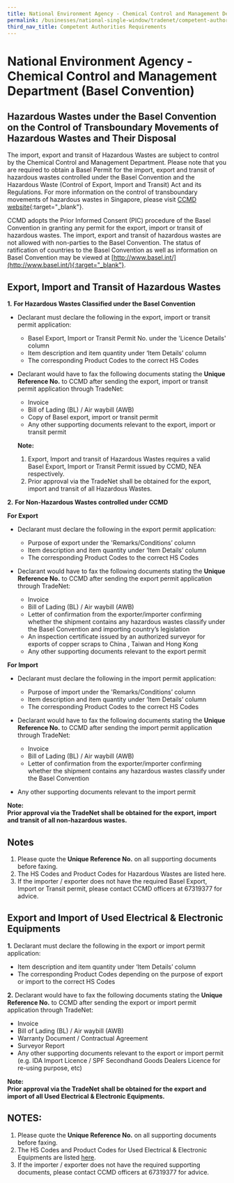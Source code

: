 ```yaml
---
title: National Environment Agency - Chemical Control and Management Department (Basel Convention)
permalink: /businesses/national-single-window/tradenet/competent-authorities-requirements/Basel-convention
third_nav_title: Competent Authorities Requirements
---
```



# National Environment Agency - Chemical Control and Management Department (Basel Convention)

## Hazardous Wastes under the Basel Convention on the Control of Transboundary Movements of Hazardous Wastes and Their Disposal

The import, export and transit of Hazardous Wastes are subject to control by the Chemical Control and Management Department. Please note that you are required to obtain a Basel Permit for the import, export and transit of hazardous wastes controlled under the Basel Convention and the Hazardous Waste (Control of Export, Import and Transit) Act and its Regulations. For more information on the control of transboundary movements of hazardous wastes in Singapore, please visit  [CCMD website](http://www.nea.gov.sg/anti-pollution-radiation-protection/chemical-safety/hazardous-substances/management-of-hazardous-substances){:target="_blank"}.

CCMD adopts the Prior Informed Consent (PIC) procedure of the Basel Convention in granting any permit for the export, import or transit of hazardous wastes. The import, export and transit of hazardous wastes are not allowed with non-parties to the Basel Convention. The status of ratification of countries to the Basel Convention as well as information on Basel Convention may be viewed at  [http://www.basel.int/](http://www.basel.int/){:target="_blank"}.

## Export, Import and Transit of Hazardous Wastes

**1.**  **For Hazardous Wastes Classified under the Basel Convention**
    
- Declarant must declare the following in the export, import or transit permit application:
    
    -  Basel Export, Import or Transit Permit No. under the 'Licence Details' column
    -  Item description and item quantity under ‘Item Details’ column
    - The corresponding Product Codes to the correct HS Codes
    
- Declarant would have to fax the following documents stating the  **Unique Reference No.**  to CCMD after sending the export, import or transit permit application through TradeNet:
    
     -  Invoice
     -  Bill of Lading (BL) / Air waybill (AWB)
     -  Copy of Basel export, import or transit permit
     -  Any other supporting documents relevant to the export, import or transit permit
    
    **Note:** <br>
    1. Export, Import and transit of Hazardous Wastes requires a valid Basel Export, Import or Transit Permit issued by CCMD, NEA respectively. <br>
    2. Prior approval via the TradeNet shall be obtained for the export, import and transit of all Hazardous Wastes.
    
**2.**  **For Non-Hazardous Wastes controlled under CCMD**

**For Export**

- Declarant must declare the following in the export permit application:

   - Purpose of export under the 'Remarks/Conditions’ column
   - Item description and item quantity under ‘Item Details’ column
   - The corresponding Product Codes to the correct HS Codes

- Declarant would have to fax the following documents stating the  **Unique Reference No.**  to CCMD after sending the export permit application through TradeNet:

   - Invoice
   - Bill of Lading (BL) / Air waybill (AWB)
   - Letter of confirmation from the exporter/importer confirming whether the shipment contains any hazardous wastes classify under the Basel Convention and importing country’s legislation
   - An inspection certificate issued by an authorized surveyor for exports of copper scraps to China , Taiwan and Hong Kong
   - Any other supporting documents relevant to the export permit

**For Import**

- Declarant must declare the following in the import permit application:

   - Purpose of import under the 'Remarks/Conditions’ column
   - Item description and item quantity under ‘Item Details’ column
   - The corresponding Product Codes to the correct HS Codes

- Declarant would have to fax the following documents stating the  **Unique Reference No.**  to CCMD after sending the import permit application through TradeNet:

   - Invoice
   - Bill of Lading (BL) / Air waybill (AWB)
   - Letter of confirmation from the exporter/importer confirming whether the shipment contains any hazardous wastes classify under the Basel Convention
   
- Any other supporting documents relevant to the import permit

**Note:  
Prior approval via the TradeNet shall be obtained for the export, import and transit of all non-hazardous wastes.**

## Notes

1. Please quote the  **Unique Reference No.**  on all supporting documents before faxing.
2. The HS Codes and Product Codes for Hazardous Wastes are listed here.
3. If the importer / exporter does not have the required Basel Export, Import or Transit permit, please contact CCMD officers at 67319377 for advice.

## Export and Import of Used Electrical & Electronic Equipments

**1.**  Declarant must declare the following in the export or import permit application:<br>
- Item description and item quantity under ‘Item Details’ column
- The corresponding Product Codes depending on the purpose of export or import to the correct HS Codes

**2.**  Declarant would have to fax the following documents stating the  **Unique Reference No.**  to CCMD after sending the export or import permit application through TradeNet:<br>
-  Invoice
-  Bill of Lading (BL) / Air waybill (AWB)
-  Warranty Document / Contractual Agreement
-  Surveyor Report
-  Any other supporting documents relevant to the export or import permit (e.g. IDA Import Licence / SPF Secondhand Goods Dealers Licence for re-using purpose, etc)

**Note:  
Prior approval via the TradeNet shall be obtained for the export and import of all Used Electrical & Electronic Equipments.**

## NOTES:

1.  Please quote the  **Unique Reference No.**  on all supporting documents before faxing.
2.  The HS Codes and Product Codes for Used Electrical & Electronic Equipments are listed  [here](/businesses/national-single-window/overview/annexes-and-appendices).
3.  If the importer / exporter does not have the required supporting documents, please contact CCMD officers at 67319377 for advice.
